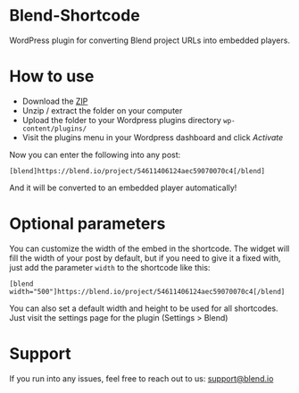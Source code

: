 Blend-Shortcode
===============

WordPress plugin for converting Blend project URLs into embedded players.


# How to use

- Download the [ZIP](url=https://github.com/Montoya/Blend-Shortcode/archive/master.zip)
- Unzip / extract the folder on your computer
- Upload the folder to your Wordpress plugins directory `wp-content/plugins/`
- Visit the plugins menu in your Wordpress dashboard and click _Activate_

Now you can enter the following into any post: 

```
[blend]https://blend.io/project/54611406124aec59070070c4[/blend]
```

And it will be converted to an embedded player automatically! 

# Optional parameters

You can customize the width of the embed in the shortcode. The widget will fill the width of your post by default, but if you need to give it a fixed with, just add the parameter `width` to the shortcode like this: 

```
[blend width="500"]https://blend.io/project/54611406124aec59070070c4[/blend]
```

You can also set a default width and height to be used for all shortcodes. Just visit the settings page for the plugin (Settings > Blend)

# Support

If you run into any issues, feel free to reach out to us: [support@blend.io](url=mailto:support@blend.io)